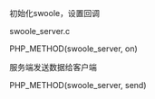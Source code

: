 初始化swoole，设置回调

swoole\_server.c

PHP\_METHOD\(swoole\_server, on\)



服务端发送数据给客户端

PHP\_METHOD\(swoole\_server, send\)






